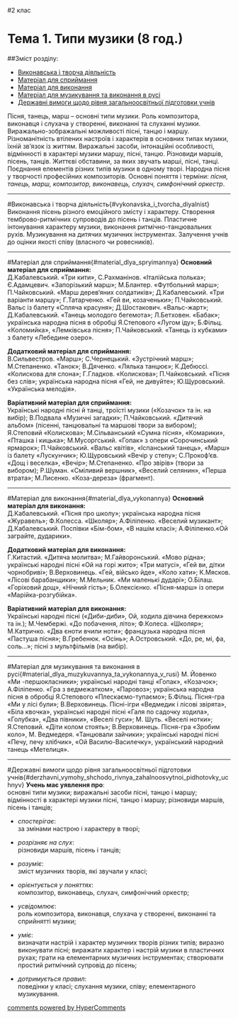 <div id="hypercomments_widget" class="js-hypercomments-widget invisible"></div>

#2 клас 

Тема 1.  Типи музики  (8 год.) 
============================================= 

##Зміст розділу:
 
*	[Виконавська і творча діяльність](#vykonavska_i_tvorcha_diyalnist)
*	[Матеріал для сприймання](#material_dlya_spryimannya)
*	[Матеріал для  виконання](#material_dlya_vykonannya)
*	[Матеріал для музикування та виконання в русі](#material_dlya_muzykuvannya_ta_vykonannya_v_rusi)
*	[Державні вимоги щодо рівня загальноосвітньої підготовки учнів](#derzhavni_vymohy_shchodo_rivnya_zahalnoosvytnoi_pidhotovky_uchnyv)

Пісня, танець, марш – основні типи музики. Роль композитора, виконавця і слухача у створенні, виконанні та слуханні музики. Виражально-зображальні можливості пісні, танцю і маршу. Різноманітність втілених настроїв і характерів в основних типах музики, їхній зв’язок із життям.  Виражальні засоби,  інтонаційні особливості, відмінності в характері музики маршу, пісні, танцю. Різновиди маршів, пісень, танців. Життєві обставини, за яких звучать марші, пісні, танці.  Поєднання елементів різних типів музики в одному творі. Народна пісня у творчості професійних композиторів. Основні поняття і терміни: *пісня, танець, марш, композитор, виконавець, слухач, симфонічний оркестр*. 
<hr>

#Виконавська і творча діяльність{#vykonavska_i_tvorcha_diyalnist}
Виконання пісень різного емоційного змісту і характеру. Створення темброво-ритмічних супроводів до пісень і танців. Пластичне інтонування характеру музики, виконання ритмічно-танцювальних рухів. Музикування на дитячих музичних інструментах. Залучення учнів до оцінки якості співу (власного чи ровесників). 
<hr>

#Матеріал для сприймання{#material_dlya_spryimannya}
**Основний матеріал для сприймання:**<br>Д.Кабалевський. «Три кити», С.Рахманінов. «Італійська полька»; Є.Адамцевич. «Запорізький марш»; М.Блантер. «Футбольний марш»; П.Чайковський. «Марш дерев‘яних солдатиків»; Д.Кабалевський. «Три варіанти маршу»; Г.Татарченко. «Гей  ви, козаченьки»; П.Чайковський. Вальс із балету «Спляча красуня»; Д.Шостакович. «Вальс-жарт»;  Д.Кабалевський.  «Танець молодого бегемота»; Л.Бетховен. «Бабак»; українська народна пісня в обробці Я.Степового «Лугом іду»; Б.Фільц. «Коломийка», «Лемківська пісня»; П.Чайковський.  «Танець із кубками» з балету «Лебедине озеро». 


**Додатковий матеріал для сприймання:**<br>В.Сильвестров. «Марш»; С.Чернецький. «Зустрічний марш»; М.Степаненко. «Танок»;  В.Дяченко. «Лялька танцює»;  К.Дебюссі. «Колискова для слона»; Г.Гладков. «Колискова»; П.Чайковський. «Пісня без слів»; українська народна пісня «Гей, не дивуйте»; Ю.Щуровський. «Українська мелодія».  


**Варіативний матеріал для сприймання:**<br>Українські народні пісні й танці, троїсті музики («Козачок» та ін. на вибір); В.Подвала «Музичні загадки»; П.Чайковський. «Дитячий альбом» (пісенні, танцювальні та маршові твори за вибором); Я.Степовий «Колискова»; М.Сільванський «Сумна пісня», «Комарики», «Пташка і кицька»; М.Мусоргський. «Гопак» з опери «Сорочинський ярмарок»; П.Чайковський. «Вальс квітів», «Іспанський танець», «Марш» із балету «Лускунчик»; Ю.Щуровський «Вечір у степу»; С.Прокоф’єв. «Дощ і веселка», «Вечір»; М.Степаненко. «Про звірів» (твори за вибором); Р.Шуман. «Сміливий вершник», «Веселий селянин», «Перша втрата»; М.Лисенко. «Коза-дереза» (фрагмент).
<hr>

#Матеріал для  виконання{#material_dlya_vykonannya}
**Основний матеріал для  виконання:**<br>Д.Кабалевський. «Пісня про школу»; українська народна пісня «Журавель»; Ф.Колесса. «Школяр»; А.Філіпенко. «Веселий музикант»; Д.Кабалевський. Поспівки  «Бім-бом», «В нашім класі»; А.Філіпенко.«Ой заграйте, дударики». 


**Додатковий матеріал для виконання:**<br>Г.Китастий. «Дитяча молитва»; М.Гайворонський. «Мово рідна»; українські народні пісні «Ой на горі жито»; «Три матусі», «Гей ви, дітки чорнобриві»; В.Верховинець. «Гей, військо йде», «Коло хати»; К.Мясков. «Лісові барабанщики»; М.Мельник. «Ми маленькі дударі»; О.Білаш. «Горіховий дощ», «Нічний гість»; Б.Олексієнко. «Пісня-марш» із опери «Марійка-розгубійка». 


**Варіативний матеріал для виконання:**<br>Українські народні пісні («Диби-диби», Ой, ходила дівчина бережком» та ін.); М.Чембержі. «До побачення, літо»; Ф.Колеса. «Школяр»; М.Катричко. «Два єноти вчили ноти»; французька народна пісня «Пастуша пісня»; В.Гребенюк. «Осінь»; А.Островський. «До, ре, мі, фа, соль...»; пісні з мультфільмів (на вибір).
<hr>

#Матеріал для музикування  та  виконання в русі{#material_dlya_muzykuvannya_ta_vykonannya_v_rusi}
М. Йовенко «Ми -першокласники»; українські народні танці «Гопак», «Козачок»; А.Філіпенко. «Гра з ведмежатком», «Паровоз»; українська народна пісня в обробці Я.Степового «Плескаємо-тупаємо»; Б.Фільц. Пісня-гра «Ми у лісі були»;  В.Верховинець. Пісні-ігри «Ведмедик і лісові звірята», «Біла квочка», українські народні пісні «Галя по садочку ходила», «Голубка», «Два півники», «Веселі гуси»; М. Шуть. «Веселі нотки»; Я.Степовий. «Діти колом стоять»; В.Верховинець. Пісня-гра «Зробим коло», М. Ведмедеря. «Танцювали зайчики»; українські народні пісні «Печу, печу хлібчик», «Ой Василю-Василечку»,  український народний танець «Метелиця».
<hr>

#Державні вимоги  щодо рівня загальноосвітньої підготовки учнів{#derzhavni_vymohy_shchodo_rivnya_zahalnoosvytnoi_pidhotovky_uchnyv}
**Учень має уявлення про**:<br>основні типи музики;  виражальні засоби пісні, танцю і маршу; відмінності в характері музики пісні, танцю і маршу; різновиди маршів, пісень і танців;

*	*спостерігає*:<br>за змінами  настрою і характеру в творі;

*	*розрізняє на слух*:<br>різновиди маршів, пісень і танців;

*	*розуміє*:<br>зміст музичних творів, які звучали у класі;

*	*орієнтується у поняттях*:<br>композитор, виконавець, слухач, симфонічний оркестр;

*	*усвідомлює*:<br>роль композитора, виконавця, слухача у  створенні, виконанні та сприйнятті музики; 

*	*уміє*:<br>визначати настрій  і характер музичних творів різних типів; виразно виконувати пісні; 
виражати характер і настрій  музики в пластичних рухах; грати на елементарних музичних інструментах; створювати простий ритмічний супровід до пісень;

*	*дотримується правил*:<br>поведінки у класі; слухання музики, співу; елементарного музикування.



<div class="js-hypercomments-container">
    <a href="http://hypercomments.com" class="hc-link" title="comments widget">comments powered by HyperComments</a>
</div>